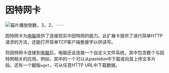 # 因特网卡

![猫片播放倒数，3，2，⋯⋯](oredict:oc:internetCard)

因特网卡为[电脑](../general/computer.md)提供了连接现实中因特网的能力。此扩展卡提供了进行简单HTTP请求的方法，还能打开简单TCP客户端套接字以供读写。

将因特网卡连接到[电脑](../general/computer.md)后，电脑还会连接一个自定义文件系统，其中包含数个与因特网相关的应用。例如，其中的一个可以从pastebin中下载或向其上传文本片段。还有一个翻版`wget`，可从任意HTTP URL中下载数据。
